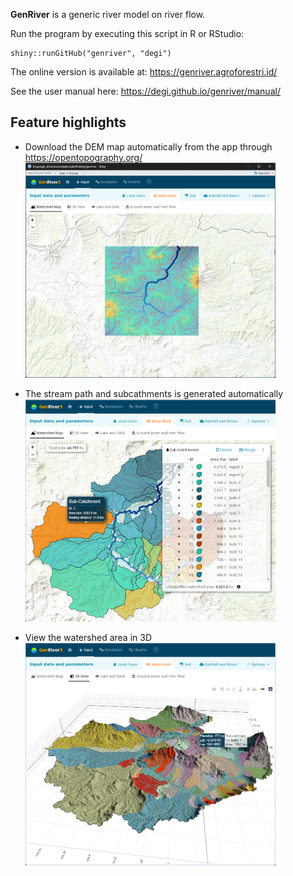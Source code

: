 **GenRiver** is a generic river model on river flow.

Run the program by executing this script in R or RStudio:

    shiny::runGitHub("genriver", "degi")

The online version is available at: https://genriver.agroforestri.id/

See the user manual here: https://degi.github.io/genriver/manual/ 

## Feature highlights

* Download the DEM map automatically from the app through https://opentopography.org/  
    <img src="/docs/images/dem_map.png" width="400"/>

* The stream path and subcathments is generated automatically 
    <img src="/docs/images/ws2.png" width="400"/>

* View the watershed area in 3D
    <img src="/docs/images/ws_3d.png" width="400"/>